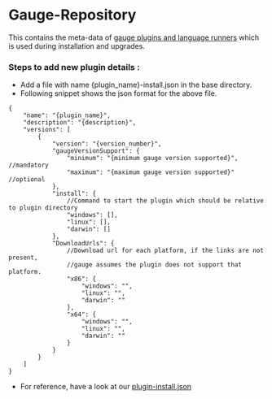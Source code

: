 Gauge-Repository
================

This contains the meta-data of [gauge plugins and language runners](http://getgauge.io/documentation/user/current/plugins/README.html) which is used during installation and upgrades.

### Steps to add new plugin details :
* Add a file with name {plugin_name}-install.json in the base directory.
* Following snippet shows the json format for the above file.
```
{
    "name": "{plugin_name}",
    "description": "{description}",
    "versions": [
        {
            "version": "{version_number}",
            "gaugeVersionSupport": {
                "minimum": "{minimum gauge version supported}",   //mandatory
                "maximum": "{maximum gauge version supported}"    //optional
            },
            "install": {
                //Command to start the plugin which should be relative to plugin directory
                "windows": [],
                "linux": [],
                "darwin": []
            },
            "DownloadUrls": {
                //Download url for each platform, if the links are not present,
                //gauge assumes the plugin does not support that platform.
                "x86": {
                    "windows": "",  
                    "linux": "",
                    "darwin": ""
                },
                "x64": {
                    "windows": "",
                    "linux": "",
                    "darwin": ""
                }
            }
        }
    ]
}
```
* For reference, have a look at our [plugin-install.json](https://github.com/getgauge/gauge-repository/blob/master/java-install.json)
